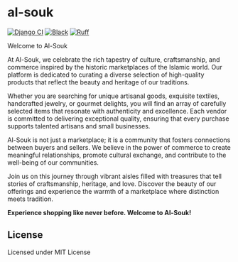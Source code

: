 # al-souk

[![Django CI](https://github.com/youzarsiph/al-souk/actions/workflows/django.yml/badge.svg)](https://github.com/youzarsiph/al-souk/actions/workflows/django.yml)
[![Black](https://github.com/youzarsiph/al-souk/actions/workflows/black.yml/badge.svg)](https://github.com/youzarsiph/al-souk/actions/workflows/black.yml)
[![Ruff](https://github.com/youzarsiph/al-souk/actions/workflows/ruff.yml/badge.svg)](https://github.com/youzarsiph/al-souk/actions/workflows/ruff.yml)

Welcome to Al-Souk

At Al-Souk, we celebrate the rich tapestry of culture, craftsmanship, and commerce inspired by the historic marketplaces of the Islamic world. Our platform is dedicated to curating a diverse selection of high-quality products that reflect the beauty and heritage of our traditions.

Whether you are searching for unique artisanal goods, exquisite textiles, handcrafted jewelry, or gourmet delights, you will find an array of carefully selected items that resonate with authenticity and excellence. Each vendor is committed to delivering exceptional quality, ensuring that every purchase supports talented artisans and small businesses.

Al-Souk is not just a marketplace; it is a community that fosters connections between buyers and sellers. We believe in the power of commerce to create meaningful relationships, promote cultural exchange, and contribute to the well-being of our communities.

Join us on this journey through vibrant aisles filled with treasures that tell stories of craftsmanship, heritage, and love. Discover the beauty of our offerings and experience the warmth of a marketplace where distinction meets tradition.

**Experience shopping like never before. Welcome to Al-Souk!**

## License

Licensed under MIT License
